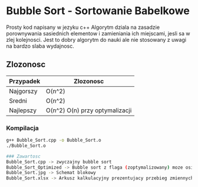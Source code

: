 # Bubble Sort - Sortowanie Babelkowe

Prosty kod napisany w jezyku c++
Algorytm dziala na zasadzie porownywania sasiednich elementow i zamieniania ich miejscami, jesli sa w zlej kolejnosci.
Jest to dobry algorytm do nauki ale nie stosowany z uwagi na bardzo slaba wydajnosc.

## Zlozonosc
|Przypadek | Zlozonosc |
|----------|-----------|
|Najgorszy | O(n^2)    |
|Sredni    | O(n^2)    |
|Najlepszy | O(n^2) O(n) przy optymalizacji |

### Kompilacja

``` bash
g++ Bubble_Sort.cpp -o Bubble_Sort.o
./Bubble_Sort.o

### Zawartosc 
Bubble_Sort.cpp -> zwyczajny bubble sort
Bubble_Sort_Optimized -> Bubble sort z flaga (zoptymalizowany) moze osiagnac O(n)
Bubble_Sort.jpg -> Schemat blokowy
Bubble_Sort.xlsx -> Arkusz kalkulacyjny prezentujacy przebieg zmiennych
